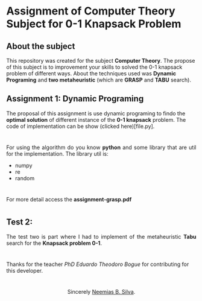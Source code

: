 # Assignment of Computer Theory Subject for 0-1 Knapsack Problem

## About the subject

This repository was created for the subject __Computer Theory__. The propose of this subject is to improvement your skills to solved the 0-1 knapsack problem of different ways. About the techniques used was __Dynamic Programing__ and __two metaheuristic__ (which are __GRASP__ and __TABU__ search).

## Assignment 1: Dynamic Programing

The proposal of this assignment is use dynamic programing to findo the __optimal solution__ of different instance of the __0-1 knapsack__ problem. The code of implementation can be show (clicked here)[file.py].

#

<p align="justify">
For using the algorithm do you know <b>python</b> and some library that are util for the implementation.
The library util is:
</p>

- numpy
- re
- random

#

For more detail access the **assignment-grasp.pdf**
#
## Test 2:

<p align="justify">The test two is part where I had to implement  of the metaheuristic <b>Tabu</b> search for the <b>Knapsack problem 0-1</b>. 
</p>

#

Thanks for the teacher _PhD Eduardo Theodoro Bogue_ for contributing for this developer.
#
<p align="center"> Sincerely <a href="https://github.com/neemiasbsilva">Neemias B. Silva</a>.</p>


